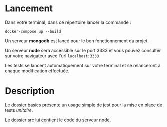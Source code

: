 # Lancement

Dans votre terminal, dans ce répertoire lancer la commande :

``` docker-compose up --build  ```

Un serveur **mongodb** est lancé pour le bon fonctionnement du projet.

Un serveur **node** sera accessible sur le port 3333 et vous pouvez consulter sur votre navigateur avec l'url ``` localhost:3333 ```


Les tests se lancent automatiquement sur votre terminal et se relanceront à chaque modification effectuée.

# Description

Le dossier basics présente un usage simple de jest pour la mise en place de tests *unitaire*.

Le dossier src lui contient le code du serveur node.